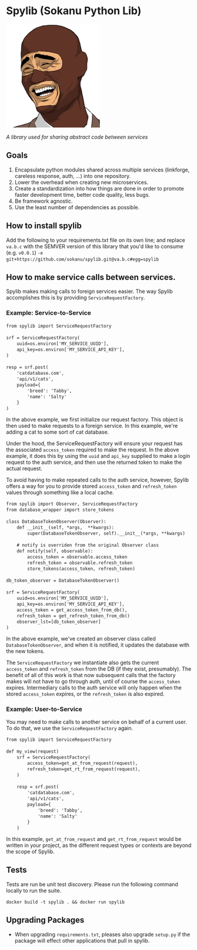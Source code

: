 # Spylib (Sokanu Python Lib)
![Spylib Logo](img.png)

*A library used for sharing abstract code between services*

## Goals

1. Encapsulate python modules shared across multiple services (linkforge, careless response, auth, ...) into one repository.
2. Lower the overhead when creating new microservices.
3. Create a standardization into how things are done in order to promote faster development time, better code quality, less bugs.
4. Be framework agnostic.
5. Use the least number of dependencies as possible.

## How to install spylib

Add the following to your requirements.txt file on its own line; and replace `va.b.c` with the SEMVER version of this library that you'd like to consume (e.g. `v0.0.1`)
`-e git+https://github.com/sokanu/spylib.git@va.b.c#egg=spylib`

## How to make service calls between services.

Spylib makes making calls to foreign services easier. The way Spylib accomplishes this is by providing `ServiceRequestFactory`.

### Example: Service-to-Service

```
from spylib import ServiceRequestFactory

srf = ServiceRequestFactory(
    uuid=os.environ['MY_SERVICE_UUID'],
    api_key=os.environ['MY_SERVICE_API_KEY'],
)

resp = srf.post(
    'catdatabase.com',
    'api/v1/cats',
    payload={
        'breed': 'Tabby',
        'name': 'Salty'
    }
)
```

In the above example, we first initialize our request factory. This object is then used to make requests to a foreign service. In this example, we're adding a cat to some sort of cat database.

Under the hood, the ServiceRequestFactory will ensure your request has the associated `access_token` required to make the request. In the above example, it does this by using the `uuid` and `api_key` supplied to make a login request to the auth service, and then use the returned token to make the actual request.

To avoid having to make repeated calls to the auth service, however, Spylib offers a way for you to provide stored `access_token` and `refresh_token` values through something like a local cache.

```
from spylib import Observer, ServiceRequestFactory
from database_wrapper import store_tokens

class DatabaseTokenObserver(Observer):
    def __init__(self, *args,  **kwargs):
        super(DatabaseTokenObserver, self).__init__(*args, **kwargs)   
    
    # notify is overriden from the original Observer class
    def notify(self, observable):
        access_token = observable.access_token
        refresh_token = observable.refresh_token
        store_tokens(access_token, refresh_token)
    
db_token_observer = DatabaseTokenObserver()

srf = ServiceRequestFactory(
    uuid=os.environ['MY_SERVICE_UUID'],
    api_key=os.environ['MY_SERVICE_API_KEY'],
    access_token = get_access_token_from_db(),
    refresh_token = get_refresh_token_from_db()
    observer_lst=[db_token_observer]
)
```

In the above example, we've created an observer class called `DatabaseTokenObserver`, and when it is notified, it updates the database with the new tokens.

The `ServiceRequestFactory` we instantiate also gets the current `access_token` and `refresh_token` from the DB (if they exist, presumably). The benefit of all of this work is that now subsequent calls that the factory makes will not have to go through auth, until of course the `access_token` expires. Intermediary calls to the auth service will only happen when the stored `access_token` expires, or the `refresh_token` is also expired.

### Example: User-to-Service

You may need to make calls to another service on behalf of a current user. To do that, we use the `ServiceRequestFactory` again.

```
from spylib import ServiceRequestFactory

def my_view(request)
    srf = ServiceRequestFactory(
        access_token=get_at_from_request(request),
        refresh_token=get_rt_from_request(request),
    )

    resp = srf.post(
        'catdatabase.com',
        'api/v1/cats',
        payload={
            'breed': 'Tabby',
            'name': 'Salty'
        }
    )
```

In this example, `get_at_from_request` and `get_rt_from_request` would be written in your project, as the different request types or contexts are beyond the scope of Spylib.

## Tests

Tests are run be unit test discovery. Please run the following command locally to run the suite.

```
docker build -t spylib . && docker run spylib
```

## Upgrading Packages
- When upgrading `requirements.txt`, pleases also upgrade `setup.py` if the package will effect other applications that pull in spylib.
